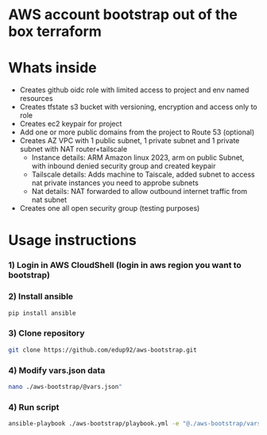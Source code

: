 # AWS account bootstrap out of the box terraform

# Whats inside

- Creates github oidc role with limited access to project and env named resources
- Creates tfstate s3 bucket with versioning, encryption and access only to role
- Creates ec2 keypair for project
- Add one or more public domains from the project to Route 53 (optional)
- Creates AZ VPC with 1 public subnet, 1 private subnet and 1 private subnet with NAT router+tailscale
    - Instance details: ARM Amazon linux 2023, arm on public Subnet, with inbound denied security group and created keypair
    - Tailscale details: Adds machine to Taiscale, added subnet to access nat private instances you need to approbe subnets
    - Nat details: NAT forwarded to allow outbound internet traffic from nat subnet
- Creates one all open security group (testing purposes)

# Usage instructions

### 1) Login in AWS CloudShell (login in aws region you want to bootstrap)

### 2) Install ansible

```bash
pip install ansible
```

### 3) Clone repository

```bash
git clone https://github.com/edup92/aws-bootstrap.git
```

### 4) Modify vars.json data
```bash
nano ./aws-bootstrap/@vars.json"
```

### 4) Run script
```bash
ansible-playbook ./aws-bootstrap/playbook.yml -e "@./aws-bootstrap/vars.json"
```
